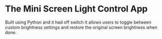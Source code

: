 # The Mini Screen Light Control App
Built using Python and it had off switch
it allows users to toggle between custom brightness settings and restore the original screen brightness when done.


